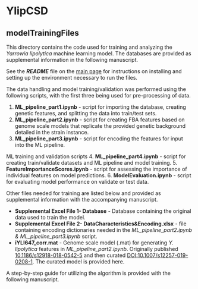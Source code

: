 # YlipCSD 
## modelTrainingFiles

This directory contains the code used for training and analyzing the *Yarrowia lipolytica* machine learning model. The databases are provided as supplemental information in the following manuscript.  <br>

See the ***README*** file on the [main page](https://github.com/jjczajka/YlipCSD) for instructions on installing and setting up the environment necessary to run the files.

The data handling and model training/validation was performed using the following scripts, with the first three being used for pre-processing of data.
1. **ML_pipeline_part1.ipynb** - script for importing the database, creating genetic features, and splitting the data into train/test sets.
2. **ML_pipeline_part2.ipynb** - script for creating FBA features based on genome scale models that replicate the provided genetic background detailed in the strain instance.  
3. **ML_pipeline_part3.ipynb** - script for encoding the features for input into the ML pipeline.


ML training and validation scripts
4. **ML_pipeline_part4.ipynb** - script for creating train/validate datasets and ML pipeline and model training.
5. **FeatureImportanceScores.ipynb** - script for assessing the importance of individual features on model predictions.
6. **ModelEvaluation.ipynb** - script for evaluating model performance on validate or test data.

Other files needed for training are listed below and provided as supplemental information with the accompanying manuscript.
* **Supplemental Excel File 1- Database** - Database containing the original data used to train the model. 
* **Supplemental Excel File 2- DataCharacteristics&Encoding.xlsx** - file containing encoding dictionaries needed in the *ML_pipeline_part2.ipynb & ML_pipeline_part3.ipynb* script.
* **iYLI647_corr.mat** - Genome scale model (.mat) for generating *Y. lipolytica* features in *ML_pipeline_part2.ipynb*. Originally published [10.1186/s12918-018-0542-5](10.1186/s12918-018-0542-5) and then curated [DOI:10.1007/s12257-019-0208-1](https://link.springer.com/article/10.1007%2Fs12257-019-0208-1). The curated model is provided here.   

A step-by-step guide for utilizing the algorithm is provided with the following manuscript.
